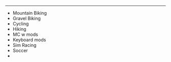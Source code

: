 
---
- Mountain Biking
- Gravel Biking
- Cycling
- Hiking 
- MC w mods
- Keyboard mods
- Sim Racing
- Soccer
- 
